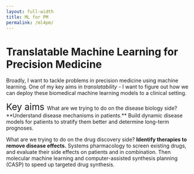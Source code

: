 ```yaml
---
layout: full-width
title: ML for PM
permalink: /ml4pm/
---
```



  <h1 class="content-listing-header sans">Translatable Machine Learning for Precision Medicine</h1>

  Broadly, I want to tackle problems in precision medicine using machine learning. One of my key aims in *translatability* - I want to figure out how we can deploy these biomedical machine learning models to a clinical setting.

  <!--<div style="font-size:1.75em; margin-bottom:0.5cm">
  !-- <br />
  !-- <font> Contents </font>
  !-- <li><a href="#aims">Key aims</a></li>
  !-- </div> -->

  <font style="font-size:1.75em">
  <a name="aims"></a>Key aims </font>
  What are we trying to do on the disease biology side? **Understand disease mechanisms in patients.** Build dynamic disease models for patients to stratify them better and determine long-term prognoses.

  What are we trying to do on the drug discovery side? **Identify therapies to remove disease effects.** Systems pharmacology to screen existing drugs, and evaluate their side effects on patients and in combination. Then molecular machine learning and computer-assisted synthesis planning (CASP) to speed up targeted drug synthesis. 
  
  <!--<br /> this gives you a break in page --> 
   


